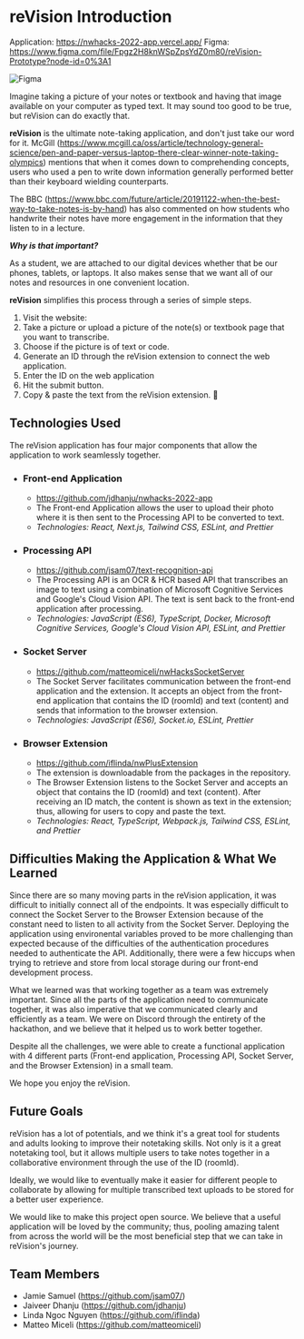 # reVision Introduction
Application: https://nwhacks-2022-app.vercel.app/
Figma: https://www.figma.com/file/Fpgz2H8knWSpZpsYdZ0m80/reVision-Prototype?node-id=0%3A1

![Figma](https://user-images.githubusercontent.com/68607795/149671507-20bf9f02-41a9-4a58-af10-760c21376731.png)

Imagine taking a picture of your notes or textbook and having that image available on your computer as typed text. It may sound too good to be true, but reVision can do exactly that.

**reVision** is the ultimate note-taking application, and don't just take our word for it. McGill (https://www.mcgill.ca/oss/article/technology-general-science/pen-and-paper-versus-laptop-there-clear-winner-note-taking-olympics) mentions that when it comes down to comprehending concepts, users who used a pen to write down information generally performed better than their keyboard wielding counterparts. 

The BBC (https://www.bbc.com/future/article/20191122-when-the-best-way-to-take-notes-is-by-hand) has also commented on how students who handwrite their notes have more engagement in the information that they listen to in a lecture.

***Why is that important?***

As a student, we are attached to our digital devices whether that be our phones, tablets, or laptops. It also makes sense that we want all of our notes and resources in one convenient location.

**reVision** simplifies this process through a series of simple steps.
1. Visit the website: 
2. Take a picture or upload a picture of the note(s) or textbook page that you want to transcribe.
3. Choose if the picture is of text or code.
4. Generate an ID through the reVision extension to connect the web application.
5. Enter the ID on the web application
6. Hit the submit button.
7. Copy & paste the text from the reVision extension. 🎉

## Technologies Used

The reVision application has four major components that allow the application to work seamlessly together. 

- ### Front-end Application
    - https://github.com/jdhanju/nwhacks-2022-app
    - The Front-end Application allows the user to upload their photo where it is then sent to the Processing API to be converted to text.
    - _Technologies: React, Next.js, Tailwind CSS, ESLint, and Prettier_

- ### Processing API
    - https://github.com/jsam07/text-recognition-api
    - The Processing API is an OCR & HCR based API that transcribes an image to text using a combination of Microsoft Cognitive Services and Google's Cloud Vision API. The text is sent back to the front-end application after processing.
    - _Technologies: JavaScript (ES6), TypeScript, Docker, Microsoft Cognitive Services, Google's Cloud Vision API, ESLint, and Prettier_

- ### Socket Server
    - https://github.com/matteomiceli/nwHacksSocketServer
    - The Socket Server facilitates communication between the front-end application and the extension. It accepts an object from the front-end application that contains the ID (roomId) and text (content) and sends that information to the browser extension.
    - _Technologies: JavaScript (ES6), Socket.io, ESLint, Prettier_

- ### Browser Extension
    - https://github.com/iflinda/nwPlusExtension
    - The extension is downloadable from the packages in the repository.
    - The Browser Extension listens to the Socket Server and accepts an object that contains the ID (roomId) and text (content). After receiving an ID match, the content is shown as text in the extension; thus, allowing for users to copy and paste the text.
    - _Technologies: React, TypeScript, Webpack.js, Tailwind CSS, ESLint, and Prettier_

## Difficulties Making the Application & What We Learned

Since there are so many moving parts in the reVision application, it was difficult to initially connect all of the endpoints. It was especially difficult to connect the Socket Server to the Browser Extension because of the constant need to listen to all activity from the Socket Server. Deploying the application using environental variables proved to be more challenging than expected because of the difficulties of the authentication procedures needed to authenticate the API. Additionally, there were a few hiccups when trying to retrieve and store from local storage during our front-end development process.

What we learned was that working together as a team was extremely important. Since all the parts of the application need to communicate together, it was also imperative that we communicated clearly and efficiently as a team. We were on Discord through the entirety of the hackathon, and we believe that it helped us to work better together.

Despite all the challenges, we were able to create a functional application with 4 different parts (Front-end application, Processing API, Socket Server, and the Browser Extension) in a small team. 

We hope you enjoy the reVision.

## Future Goals

reVision has a lot of potentials, and we think it's a great tool for students and adults looking to improve their notetaking skills. Not only is it a great notetaking tool, but it allows multiple users to take notes together in a collaborative environment through the use of the ID (roomId). 

Ideally, we would like to eventually make it easier for different people to collaborate by allowing for multiple transcribed text uploads to be stored for a better user experience.

We would like to make this project open source. We believe that a useful application will be loved by the community; thus, pooling amazing talent from across the world will be the most beneficial step that we can take in reVision's journey.


## Team Members
-   Jamie Samuel (https://github.com/jsam07/)
-   Jaiveer Dhanju (https://github.com/jdhanju)
-   Linda Ngoc Nguyen (https://github.com/iflinda)
-   Matteo Miceli (https://github.com/matteomiceli)
